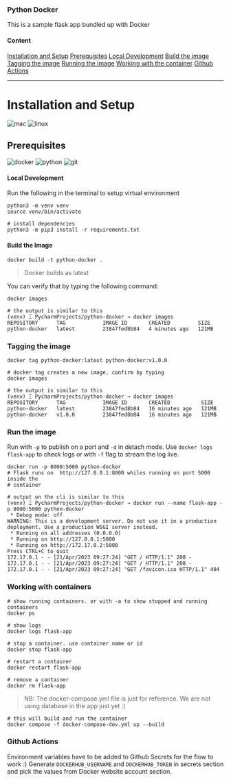 ### Python Docker
This is a sample flask app bundled up with Docker

#### Content
[Installation and Setup](#installation-and-setup)
[Prerequisites](#prerequisites)
[Local Development](#local-development)
[Build the image](#build-the-image)
[Tagging the image](#tagging-the-image)
[Running the image](#run-the-image)
[Working with the container](#working-with-containers)
[Github Actions](#github-actions)

***
# Installation and Setup
![mac](https://img.shields.io/badge/mac%20os-000000?style=for-the-badge&logo=apple&logoColor=white)
![linux](https://img.shields.io/badge/Linux-FCC624?style=for-the-badge&logo=linux&logoColor=black)

## Prerequisites
![docker](https://img.shields.io/badge/Docker-2CA5E0?style=for-the-badge&logo=docker&logoColor=white)
![python](https://img.shields.io/badge/Python-FFD43B?style=for-the-badge&logo=python&logoColor=blue)
![git](https://img.shields.io/badge/GIT-E44C30?style=for-the-badge&logo=git&logoColor=white)

#### Local Development
Run the following in the terminal to setup virtual environment
```shell
python3 -m venv venv
source venv/bin/activate

# install dependencies
python3 -m pip3 install -r requirements.txt
```

#### Build the Image
```shell
docker build -t python-docker .
```
> Docker builds as latest

You can verify that by typing the following command:
```shell
docker images

# the output is similar to this
(venv) Ξ PycharmProjects/python-docker → docker images
REPOSITORY      TAG            IMAGE ID       CREATED         SIZE
python-docker   latest         23847fed8b84   4 minutes ago   121MB
```

### Tagging the image
```shell
docker tag python-docker:latest python-docker:v1.0.0

# docker tag creates a new image, confirm by typing
docker images

# the output is similar to this
(venv) Ξ PycharmProjects/python-docker → docker images
REPOSITORY      TAG            IMAGE ID       CREATED          SIZE
python-docker   latest         23847fed8b84   16 minutes ago   121MB
python-docker   v1.0.0         23847fed8b84   16 minutes ago   121MB
```

### Run the image
Run with `-p` to publish on a port and `-d` in detach mode. Use `docker logs flask-app` to check logs or with `-f` flag to stream the log live.
```shell
docker run -p 8000:5000 python-docker
# Flask runs on  http://127.0.0.1:8000 whiles running on port 5000 inside the 
# container

# output on the cli is similar to this
(venv) Ξ PycharmProjects/python-docker → docker run --name flask-app -p 8000:5000 python-docker
 * Debug mode: off
WARNING: This is a development server. Do not use it in a production deployment. Use a production WSGI server instead.
 * Running on all addresses (0.0.0.0)
 * Running on http://127.0.0.1:5000
 * Running on http://172.17.0.2:5000
Press CTRL+C to quit
172.17.0.1 - - [21/Apr/2023 09:27:24] "GET / HTTP/1.1" 200 -
172.17.0.1 - - [21/Apr/2023 09:27:24] "GET / HTTP/1.1" 200 -
172.17.0.1 - - [21/Apr/2023 09:27:24] "GET /favicon.ico HTTP/1.1" 404 
```

### Working with containers
```shell
# show running containers. or with -a to show stopped and running containers
docker ps

# show logs
docker logs flask-app

# stop a container. use container name or id
docker stop flask-app

# restart a container
docker restart flask-app

# remove a container
docker rm flask-app
```

> NB: The docker-compose.yml file is just for reference.
> We are not using database in the app just yet :)

```shell
# this will build and run the container
docker compose -f docker-compose-dev.yml up --build
```

### Github Actions
Environment variables have to be added to Github Secrets for the flow to work :)
Generate `DOCKERHUB_USERNAME` and `DOCKERHUB_TOKEN` in secrets section and pick the values from 
Docker website account section.
